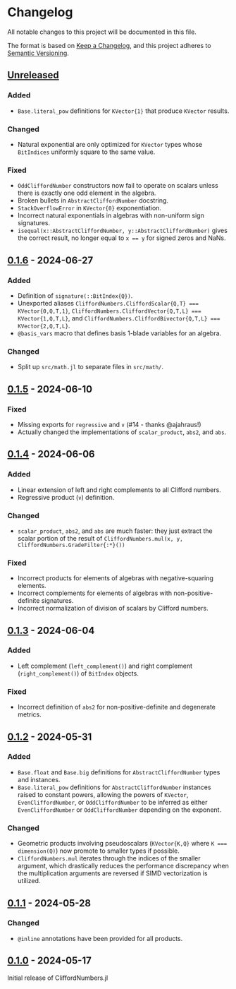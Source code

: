 # Changelog

All notable changes to this project will be documented in this file.

The format is based on [Keep a Changelog](https://keepachangelog.com/en/1.0.0/), and this project
adheres to [Semantic Versioning](https://semver.org/spec/v2.0.0.html).

## [Unreleased]

### Added
  - `Base.literal_pow` definitions for `KVector{1}` that produce `KVector` results.

### Changed
  - Natural exponential are only optimized for `KVector` types whose `BitIndices` uniformly square
    to the same value.

### Fixed
  - `OddCliffordNumber` constructors now fail to operate on scalars unless there is exactly one odd
    element in the algebra.
  - Broken bullets in `AbstractCliffordNumber` docstring.
  - `StackOverflowError` in `KVector{0}` exponentiation.
  - Incorrect natural exponentials in algebras with non-uniform sign signatures.
  - `isequal(x::AbstractCliffordNumber, y::AbstractCliffordNumber)` gives the correct result, no
    longer equal to `x == y` for signed zeros and NaNs.

## [0.1.6] - 2024-06-27

### Added
  - Definition of `signature(::BitIndex{Q})`.
  - Unexported aliases `CliffordNumbers.CliffordScalar{Q,T} === KVector{0,Q,T,1}`, 
    `CliffordNumbers.CliffordVector{Q,T,L} === KVector{1,Q,T,L}`, and
    `CliffordNumbers.CliffordBivector{Q,T,L} === KVector{2,Q,T,L}`.
  - `@basis_vars` macro that defines basis 1-blade variables for an algebra.

### Changed
  - Split up `src/math.jl` to separate files in `src/math/`.

## [0.1.5] - 2024-06-10

### Fixed
  - Missing exports for `regressive` and `∨` (#14 - thanks @ajahraus!)
  - Actually changed the implementations of `scalar_product`, `abs2`, and `abs`.

## [0.1.4] - 2024-06-06

### Added
  - Linear extension of left and right complements to all Clifford numbers.
  - Regressive product (`∨`) definition.

### Changed
  - `scalar_product`, `abs2`, and `abs` are much faster: they just extract the scalar portion of
    the result of `CliffordNumbers.mul(x, y, CliffordNumbers.GradeFilter{:*}())`

### Fixed
  - Incorrect products for elements of algebras with negative-squaring elements.
  - Incorrect complements for elements of algebras with non-positive-definite signatures.
  - Incorrect normalization of division of scalars by Clifford numbers.

## [0.1.3] - 2024-06-04

### Added
  - Left complement (`left_complement()`) and right complement (`right_complement()`) of `BitIndex`
    objects.

### Fixed
  - Incorrect definition of `abs2` for non-positive-definite and degenerate metrics.

## [0.1.2] - 2024-05-31

### Added
  - `Base.float` and `Base.big` definitions for `AbstractCliffordNumber` types and instances.
  - `Base.literal_pow` definitions for `AbstractCliffordNumber` instances raised to constant powers,
    allowing the powers of `KVector`, `EvenCliffordNumber`, or `OddCliffordNumber` to be inferred
    as either `EvenCliffordNumber` or `OddCliffordNumber` depending on the exponent.

### Changed
  - Geometric products involving pseudoscalars (`KVector{K,Q}` where `K === dimension(Q)`) now
    promote to smaller types if possible.
  - `CliffordNumbers.mul` iterates through the indices of the smaller argument, which drastically
    reduces the performance discrepancy when the multiplication arguments are reversed if SIMD
    vectorization is utilized.

## [0.1.1] - 2024-05-28

### Changed
  - `@inline` annotations have been provided for all products.

## [0.1.0] - 2024-05-17

Initial release of CliffordNumbers.jl

[Unreleased]: https://github.com/brainandforce/CliffordNumbers.jl
[0.1.6]: https://github.com/brainandforce/CliffordNumbers.jl/releases/tag/v0.1.6
[0.1.5]: https://github.com/brainandforce/CliffordNumbers.jl/releases/tag/v0.1.5
[0.1.4]: https://github.com/brainandforce/CliffordNumbers.jl/releases/tag/v0.1.4
[0.1.3]: https://github.com/brainandforce/CliffordNumbers.jl/releases/tag/v0.1.3
[0.1.2]: https://github.com/brainandforce/CliffordNumbers.jl/releases/tag/v0.1.2
[0.1.1]: https://github.com/brainandforce/CliffordNumbers.jl/releases/tag/v0.1.1
[0.1.0]: https://github.com/brainandforce/CliffordNumbers.jl/releases/tag/v0.1.0
